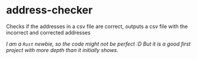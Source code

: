 # address-checker

Checks if the addresses in a csv file are correct, outputs a csv file with the incorrect and corrected addresses

_I am a `Rust` newbie, so the code might not be perfect :D_
_But it is a good first project with more depth than it initially shows._

